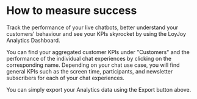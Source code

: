# How to measure success

Track the performance of your live chatbots, better understand your customers' behaviour and see your KPIs skyrocket by using the LoyJoy Analytics Dashboard.

You can find your aggregated customer KPIs under "Customers" and the performance of the individual chat experiences by clicking on the corresponding name.
Depending on your chat use case, you will find general KPIs such as the screen time, participants, and newsletter subscribers for each of your chat experiences.

You can simply export your Analytics data using the Export button above.
